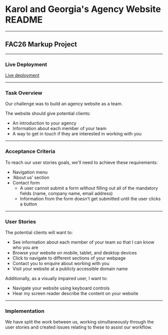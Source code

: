 # Karol and Georgia's Agency Website README

---

## FAC26 Markup Project

---

### Live Deployment

[Live deployment](fac26.github.io/Georgia-and-Karol/)

---

### Task Overview

Our challenge was to build an agency website as a team.

The website should give potential clients:

- An introduction to your agency
- Information about each member of your team
- A way to get in touch if they are interested in working with you

---

### Acceptance Criteria

To reach our user stories goals, we'll need to achieve these requirements:


- Navigation menu
- ‘About us’ section
- Contact form
    - A user cannot submit a form without filling out all of the mandatory fields (name, company name, email address)
    - Information from the form doesn’t get submitted until the user clicks a button

---

### User Stories

The potential clients will want to:

- See information about each member of your team so that I can know who you are
- Browse your website on mobile, tablet, and desktop devices
- Click to navigate to different sections of your webpage
- Contact you to enquire about working with you
- Visit your website at a publicly accessible domain name

Additionally, as a visually impaired user, I want to:

- Navigate your website using keyboard controls
- Hear my screen reader describe the content on your website

---

### Implementation

We have split the work between us, working simultaneously through the user stories and created issues relating to these to assist our workflow. 

